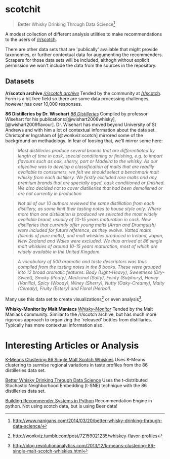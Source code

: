 scotchit
========
> Better Whisky Drinking Through Data Science[^0]

A modest collection of different analysis utilities to make recommendations to
the users of [/r/scotch](http://www.reddit.com/r/Scotch).

There are other data sets that are 'publically' available that might provide
taxonomies, or further contextual data for augumenting the recommenders.
Scrapers for those data sets will be included, althogh without explicit
permission we won't include the data from the sources in the repository.

## Datasets

__/r/scotch archive__
_[/r/scotch archive](https://docs.google.com/spreadsheets/d/1X1HTxkI6SqsdpNSkSSivMzpxNT-oeTbjFFDdEkXD30o)_
Tended by the community at [/r/scotch](http://www.reddit.com/r/scotch). Form is
a bit free field so there are some data processing challenges, however has
over 10,000 responses.

__86 Distilleries by Dr. Wisehart__
_[86 Distilleries](https://www.mathstat.strath.ac.uk/outreach/nessie/nessie_whisky.html)_
Compiled by professor Wisehart for his publications:[@wishart2006whisky],
[@wishart2009flavour]. Dr. Wisehart has moved beyond University of St Andrews
and with him a lot of contextual information about the data set. Christopher
Ingraham of [@wonkviz:scotch] mirrored some of the background on methadology. In
fear of loosing that, we'll mirror some here:

> _Most distilleries produce several brands that are differentiated by length of time in cask, special conditioning or finishing, e.g. to impart flavours such as oak, sherry, port or Madeira to the whisky. As our objective was to develop a classification of malts that are readily available to consumers, we felt we should select a benchmark malt whisky from each distillery. We firstly excluded rare malts and any premium brands that are specially aged, cask conditioned or finished. We also decided not to cover distilleries that had been demolished or are not currently in production_

> _Not all of our 10 authors reviewed the same distillation from each distillery, as some limit their tasting notes to house style only. Where more than one distillation is produced we selected the most widely available brand, usually of 10-15 years maturation in cask. New distilleries that currently offer young malts (Arran and Drumguish) were included for future reference, as they evolve. Vatted malts (blends of pure malts), and malt whiskies produced in Ireland, Japan, New Zealand and Wales were excluded. We thus arrived at 86 single malt whiskies of around 10-15 years maturation, most of which are widely available in the United Kingdom._

> _A vocabulary of 500 aromatic and taste descriptors was thus compiled from the tasting notes in the 8 books. These were grouped into 12 broad aromatic features: Body (Light-Heavy), Sweetness (Dry-Sweet), Smoky (Peaty), Medicinal (Salty), Feinty (Sulphury), Honey (Vanilla), Spicy (Woody), Winey (Sherry), Nutty (Oaky-Creamy), Malty (Cerealy), Fruity (Estery) and Floral (Herbal)._

Many use this data set to create visualizations[^1] or even analysis[^2].

__Whisky-Monitor by Malt Maniacs__
_[Whisky-Monitor](http://www.whisky-monitor.com)_
Tended by the Malt Maniacs community. Similar to the /r/scotch archive, but has
much more rigorous approach to organizing the 'released' bottles from
distillaries. Typically has more contextual information also.

# Interesting Articles or Analysis

[K-Means Clustering 86 Single Malt Scotch Whiskies](http://blog.revolutionanalytics.com/2013/12/k-means-clustering-86-single-malt-scotch-whiskies.html)
Uses K-Means clustering to surmise regional variations in taste profiles from
the 86 distilleries data set.

[Better Whisky Drinking Through Data Science](http://www.nanigans.com/2014/03/20/better-whisky-drinking-through-data-science/)
Uses the t-distributed Stochastic Neighborhood Embedding (t-SNE) technique with
the 86 distilleries data set.

[Building Recommender Systems in Python](http://nbviewer.ipython.org/gist/glamp/20a18d52c539b87de2af)
Recommendation Engine in python. Not using scotch data, but is using Beer data!

[^0]: http://www.nanigans.com/2014/03/20/better-whisky-drinking-through-data-science/
[^1]: http://wonkviz.tumblr.com/post/72159021235/whiskey-flavor-profiles
[^2]: http://blog.revolutionanalytics.com/2013/12/k-means-clustering-86-single-malt-scotch-whiskies.html